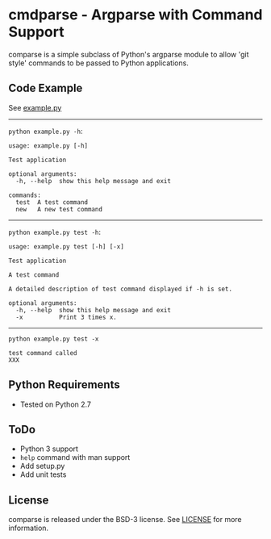 cmdparse - Argparse with Command Support
========================================

comparse is a simple subclass of Python's argparse module to allow 'git style'
commands to be passed to Python applications.



## Code Example

See [example.py](./example.py)

---

`python example.py -h`:

```
usage: example.py [-h]

Test application

optional arguments:
  -h, --help  show this help message and exit

commands:
  test  A test command
  new   A new test command
```
---

`python example.py test -h`:
```
usage: example.py test [-h] [-x]

Test application

A test command

A detailed description of test command displayed if -h is set.

optional arguments:
  -h, --help  show this help message and exit
  -x          Print 3 times x.
```
---

`python example.py test -x`

```
test command called
XXX
```

## Python Requirements

* Tested on Python 2.7

## ToDo

* Python 3 support
* `help` command with man support
* Add setup.py
* Add unit tests

## License

comparse is released under the BSD-3 license. See [LICENSE](./LICENSE) for
more information.
